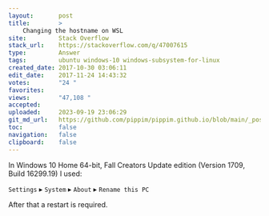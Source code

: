 ```yaml
---
layout:       post
title:        >
    Changing the hostname on WSL
site:         Stack Overflow
stack_url:    https://stackoverflow.com/q/47007615
type:         Answer
tags:         ubuntu windows-10 windows-subsystem-for-linux
created_date: 2017-10-30 03:06:11
edit_date:    2017-11-24 14:43:32
votes:        "24 "
favorites:    
views:        "47,108 "
accepted:     
uploaded:     2023-09-19 23:06:29
git_md_url:   https://github.com/pippim/pippim.github.io/blob/main/_posts/2017/2017-10-30-Changing-the-hostname-on-WSL.md
toc:          false
navigation:   false
clipboard:    false
---
```


In Windows 10 Home 64-bit, Fall Creators Update edition (Version 1709, Build 16299.19) I used:

`Settings` &#9656; `System` &#9656; `About` &#9656; `Rename this PC`

After that a restart is required.
